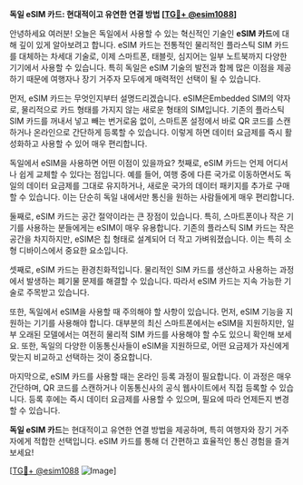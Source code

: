 **독일 eSIM 카드: 현대적이고 유연한 연결 방법 [[TG💪+ @esim1088](https://t.me/s/esim1088)]**

안녕하세요 여러분! 오늘은 독일에서 사용할 수 있는 혁신적인 기술인 **eSIM 카드**에 대해 깊이 있게 알아보려고 합니다. eSIM 카드는 전통적인 물리적인 플라스틱 SIM 카드를 대체하는 차세대 기술로, 이제 스마트폰, 태블릿, 심지어는 일부 노트북까지 다양한 기기에서 사용할 수 있습니다. 특히 독일은 eSIM 기술의 발전과 함께 많은 이점을 제공하기 때문에 여행자나 장기 거주자 모두에게 매력적인 선택이 될 수 있습니다.

먼저, eSIM 카드는 무엇인지부터 설명드리겠습니다. eSIM은Embedded SIM의 약자로, 물리적으로 카드 형태를 가지지 않는 새로운 형태의 SIM입니다. 기존의 플라스틱 SIM 카드를 꺼내서 넣고 빼는 번거로움 없이, 스마트폰 설정에서 바로 QR 코드를 스캔하거나 온라인으로 간단하게 등록할 수 있습니다. 이렇게 하면 데이터 요금제를 즉시 활성화하고 사용할 수 있어 매우 편리합니다.

독일에서 eSIM을 사용하면 어떤 이점이 있을까요? 첫째로, eSIM 카드는 언제 어디서나 쉽게 교체할 수 있다는 점입니다. 예를 들어, 여행 중에 다른 국가로 이동하면서도 독일의 데이터 요금제를 그대로 유지하거나, 새로운 국가의 데이터 패키지를 추가로 구매할 수 있습니다. 이는 단순히 독일 내에서만 통신을 원하는 사람들에게 매우 편리합니다.

둘째로, eSIM 카드는 공간 절약이라는 큰 장점이 있습니다. 특히, 스마트폰이나 작은 기기를 사용하는 분들에게는 eSIM이 매우 유용합니다. 기존의 플라스틱 SIM 카드는 작은 공간을 차지하지만, eSIM은 칩 형태로 설계되어 더 작고 가벼워졌습니다. 이는 특히 소형 디바이스에서 중요한 요소입니다.

셋째로, eSIM 카드는 환경친화적입니다. 물리적인 SIM 카드를 생산하고 사용하는 과정에서 발생하는 폐기물 문제를 해결할 수 있습니다. 따라서 eSIM 카드는 지속 가능한 기술로 주목받고 있습니다.

또한, 독일에서 eSIM을 사용할 때 주의해야 할 사항이 있습니다. 먼저, eSIM 기능을 지원하는 기기를 사용해야 합니다. 대부분의 최신 스마트폰에서는 eSIM을 지원하지만, 일부 오래된 모델에서는 여전히 물리적 SIM 카드를 사용해야 할 수도 있으니 확인해 보세요. 또한, 독일의 다양한 이동통신사들이 eSIM을 지원하므로, 어떤 요금제가 자신에게 맞는지 비교하고 선택하는 것이 중요합니다.

마지막으로, eSIM 카드를 사용할 때는 온라인 등록 과정이 필요합니다. 이 과정은 매우 간단하며, QR 코드를 스캔하거나 이동통신사의 공식 웹사이트에서 직접 등록할 수 있습니다. 등록 후에는 즉시 데이터 요금제를 사용할 수 있으며, 필요에 따라 언제든지 변경할 수 있습니다.

**독일 eSIM 카드**는 현대적이고 유연한 연결 방법을 제공하며, 특히 여행자와 장기 거주자에게 적합한 선택입니다. eSIM 카드를 통해 더 간편하고 효율적인 통신 경험을 즐겨보세요!

[[TG💪+ @esim1088](https://t.me/s/esim1088) ![Image](https://i.postimg.cc/Y0z9fWf4/image.png)]